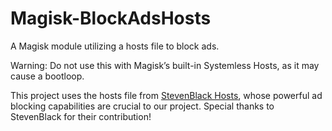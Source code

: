 # Magisk-BlockAdsHosts
A Magisk module utilizing a hosts file to block ads.

Warning: Do not use this with Magisk’s built-in Systemless Hosts, as it may cause a bootloop.

This project uses the hosts file from [StevenBlack Hosts](https://github.com/StevenBlack/hosts), whose powerful ad blocking capabilities are crucial to our project. Special thanks to StevenBlack for their contribution!
